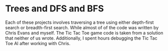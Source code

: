 Trees and DFS and BFS
====================

Each of these projects involves traversing a tree using either depth-first search or breadth-first search. While almost of of the code was written by Chris Evans and myself. The Tic Tac Toe game code is taken from a solution that neither of us wrote. Additionally, I spent hours debugging the Tic Tac Toe AI after working with Chris.
